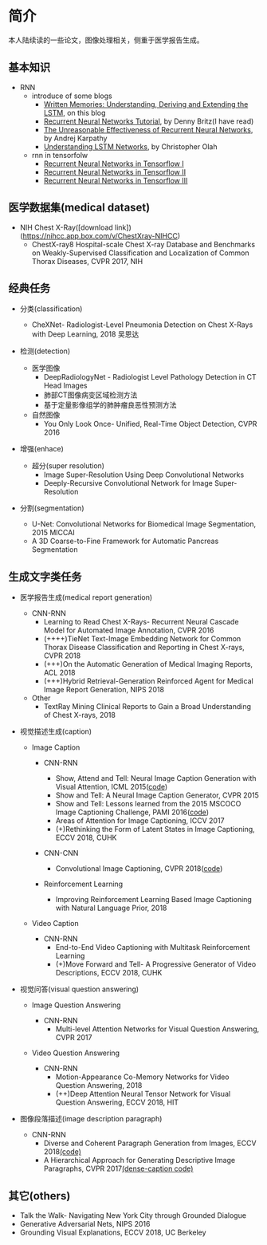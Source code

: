 # 简介
本人陆续读的一些论文，图像处理相关，侧重于医学报告生成。

## 基本知识
* RNN
	* introduce of some blogs
		* [Written Memories: Understanding, Deriving and Extending the LSTM](https://r2rt.com/written-memories-understanding-deriving-and-extending-the-lstm.html), on this blog
		* [Recurrent Neural Networks Tutorial](http://www.wildml.com/2015/09/recurrent-neural-networks-tutorial-part-1-introduction-to-rnns/), by Denny Britz(I have read)
		* [The Unreasonable Effectiveness of Recurrent Neural Networks](https://karpathy.github.io/2015/05/21/rnn-effectiveness/), by Andrej Karpathy
		* [Understanding LSTM Networks](https://colah.github.io/posts/2015-08-Understanding-LSTMs/), by Christopher Olah
	* rnn in tensorfolw
		* [Recurrent Neural Networks in Tensorflow I](https://r2rt.com/recurrent-neural-networks-in-tensorflow-i.html)
		* [Recurrent Neural Networks in Tensorflow II](https://r2rt.com/recurrent-neural-networks-in-tensorflow-ii.html)
		* [Recurrent Neural Networks in Tensorflow III](https://r2rt.com/recurrent-neural-networks-in-tensorflow-iii-variable-length-sequences.html)

## 医学数据集(medical dataset)
* NIH Chest X-Ray([download link])(https://nihcc.app.box.com/v/ChestXray-NIHCC)
	* ChestX-ray8 Hospital-scale Chest X-ray Database and Benchmarks on Weakly-Supervised Classification and Localization of Common Thorax Diseases, CVPR 2017, NIH

## 经典任务
* 分类(classification)
	* CheXNet- Radiologist-Level Pneumonia Detection on Chest X-Rays with Deep Learning, 2018 吴恩达
	
* 检测(detection)
	* 医学图像
		* DeepRadiologyNet - Radiologist Level Pathology Detection in CT Head Images
		* 肺部CT图像病变区域检测方法
		* 基于定量影像组学的肺肿瘤良恶性预测方法
	* 自然图像
		* You Only Look Once- Unified, Real-Time Object Detection, CVPR 2016

* 增强(enhace)
	* 超分(super resolution)
		* Image Super-Resolution Using Deep Convolutional Networks
		* Deeply-Recursive Convolutional Network for Image Super-Resolution
* 分割(segmentation)
	* U-Net: Convolutional Networks for Biomedical Image Segmentation, 2015 MICCAI
	* A 3D Coarse-to-Fine Framework for Automatic Pancreas Segmentation

## 生成文字类任务
* 医学报告生成(medical report generation)
	* CNN-RNN
		* Learning to Read Chest X-Rays- Recurrent Neural Cascade Model for Automated Image Annotation, CVPR 2016
		* (++++)TieNet Text-Image Embedding Network for Common Thorax Disease Classification and Reporting in Chest X-rays, CVPR 2018
		* (+++)On the Automatic Generation of Medical Imaging Reports, ACL 2018
		* (+++)Hybrid Retrieval-Generation Reinforced Agent for Medical Image Report Generation, NIPS 2018
	* Other
		* TextRay Mining Clinical Reports to Gain a Broad Understanding of Chest X-rays, 2018

* 视觉描述生成(caption)
	* Image Caption
		* CNN-RNN
			* Show, Attend and Tell: Neural Image Caption Generation with Visual Attention, ICML 2015([code](https://github.com/kelvinxu/arctic-captions))
			* Show and Tell: A Neural Image Caption Generator, CVPR 2015
			* Show and Tell: Lessons learned from the 2015 MSCOCO Image Captioning Challenge, PAMI 2016([code](https://github.com/tensorflow/models/tree/master/research/im2txt))
			* Areas of Attention for Image Captioning, ICCV 2017
			* (+)Rethinking the Form of Latent States in Image Captioning, ECCV 2018, CUHK
			
		* CNN-CNN
			* Convolutional Image Captioning, CVPR 2018([code](https://github.com/aditya12agd5/convcap))

		* Reinforcement Learning
			* Improving Reinforcement Learning Based Image Captioning with Natural Language Prior, 2018

	* Video Caption
		* CNN-RNN
			* End-to-End Video Captioning with Multitask Reinforcement Learning
			* (+)Move Forward and Tell- A Progressive Generator of Video Descriptions, ECCV 2018, CUHK

* 视觉问答(visual question answering)
	* Image Question Answering
		* CNN-RNN
			* Multi-level Attention Networks for Visual Question Answering, CVPR 2017 
	
	* Video Question Answering
		* CNN-RNN
			* Motion-Appearance Co-Memory Networks for Video Question Answering, 2018
			* (++)Deep Attention Neural Tensor Network for Visual Question Answering, ECCV 2018, HIT

* 图像段落描述(image description paragraph)
	* CNN-RNN
		* Diverse and Coherent Paragraph Generation from Images, ECCV 2018[(code)](https://github.com/metro-smiles/CapG_RevG_Code)
		* A Hierarchical Approach for Generating Descriptive Image Paragraphs, CVPR 2017[(dense-caption code)](https://github.com/InnerPeace-Wu/densecap-tensorflow)

## 其它(others)
* Talk the Walk- Navigating New York City through Grounded Dialogue
* Generative Adversarial Nets, NIPS 2016
* Grounding Visual Explanations, ECCV 2018, UC Berkeley

